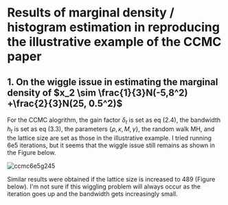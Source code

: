 # Results of marginal density / histogram estimation in reproducing the illustrative example of the CCMC paper

## 1. On the wiggle issue in estimating the marginal density of $x_2 \sim \frac{1}{3}N(-5,8^2) +\frac{2}{3}N(25, 0.5^2)$ 

For the CCMC alogrithm, the gain factor $\delta_t$ is set as eq (2.4), the bandwidth $h_t$ is set as eq (3.3), 
the parameters $\{\rho, \kappa, M,\gamma\}$, the random walk MH, and the lattice size are set as those in the illustrative example. 
I tried running 6e5 iterations, but it seems that the wiggle issue still remains as shown in the Figure below.


![ccmc6e5g245](https://github.com/roxiesun/ccmc/blob/main/images/cmc1e6m244.gif)

Similar results were obtained if the lattice size is increased to 489 (Figure below). 
I'm not sure if this wiggling problem will always occur as the iteration goes up and the bandwidth gets increasingly small.
